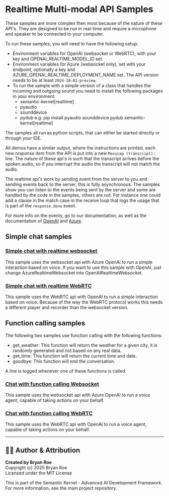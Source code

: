 # Realtime Multi-modal API Samples

These samples are more complex then most because of the nature of these API's. They are designed to be run in real-time and require a microphone and speaker to be connected to your computer.

To run these samples, you will need to have the following setup:

- Environment variables for OpenAI (websocket or WebRTC), with your key and OPENAI_REALTIME_MODEL_ID set.
- Environment variables for Azure (websocket only), set with your endpoint, optionally a key and AZURE_OPENAI_REALTIME_DEPLOYMENT_NAME set. The API version needs to be at least `2024-10-01-preview`.
- To run the sample with a simple version of a class that handles the incoming and outgoing sound you need to install the following packages in your environment:
  - semantic-kernel[realtime]
  - pyaudio
  - sounddevice
  - pydub
    e.g. pip install pyaudio sounddevice pydub semantic-kernel[realtime]

The samples all run as python scripts, that can either be started directly or through your IDE.

All demos have a similar output, where the instructions are printed, each new *response item* from the API is put into a new `Mosscap (transcript):` line. The nature of these api's is such that the transcript arrives before the spoken audio, so if you interrupt the audio the transcript will not match the audio.

The realtime api's work by sending event from the server to you and sending events back to the server, this is fully asynchronous. The samples show you can listen to the events being sent by the server and some are handled by the code in the samples, others are not. For instance one could add a clause in the match case in the receive loop that logs the usage that is part of the `response.done` event.

For more info on the events, go to our documentation, as well as the documentation of [OpenAI](https://platform.openai.com/docs/guides/realtime) and [Azure](https://learn.microsoft.com/en-us/azure/ai-services/openai/realtime-audio-quickstart?tabs=keyless%2Cmacos&pivots=programming-language-python).

## Simple chat samples

### [Simple chat with realtime websocket](./simple_realtime_chat_websocket.py)

This sample uses the websocket api with Azure OpenAI to run a simple interaction based on voice. If you want to use this sample with OpenAI, just change AzureRealtimeWebsocket into OpenAIRealtimeWebsocket.

### [Simple chat with realtime WebRTC](./simple_realtime_chat_webrtc.py)

This sample uses the WebRTC api with OpenAI to run a simple interaction based on voice. Because of the way the WebRTC protocol works this needs a different player and recorder than the websocket version.

## Function calling samples

The following two samples use function calling with the following functions:

- get_weather: This function will return the weather for a given city, it is randomly generated and not based on any real data.
- get_time: This function will return the current time and date.
- goodbye: This function will end the conversation.

A line is logged whenever one of these functions is called.

### [Chat with function calling Websocket](./realtime_agent_with_function_calling_websocket.py)

This sample uses the websocket api with Azure OpenAI to run a voice agent, capable of taking actions on your behalf.

### [Chat with function calling WebRTC](./realtime_agent_with_function_calling_webrtc.py)

This sample uses the WebRTC api with OpenAI to run a voice agent, capable of taking actions on your behalf.


---

## 👨‍💻 Author & Attribution

**Created by Bryan Roe**  
Copyright (c) 2025 Bryan Roe  
Licensed under the MIT License

This is part of the Semantic Kernel - Advanced AI Development Framework.
For more information, see the main project repository.
